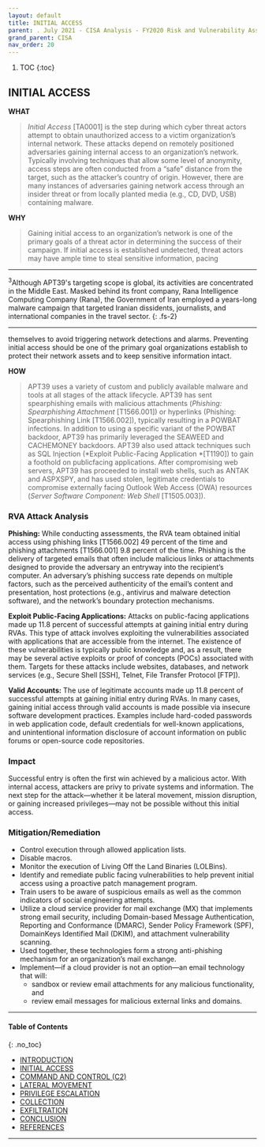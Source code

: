 ```yaml
---
layout: default
title: INITIAL ACCESS
parent: . July 2021 - CISA Analysis - FY2020 Risk and Vulnerability Assessments  
grand_parent: CISA 
nav_order: 20 
---
```

<style>
.dont-break-out {
  /* These are technically the same, but use both */
  overflow-wrap: break-word;
  word-wrap: break-word;

     -ms-word-break: break-all;
  /* This is the dangerous one in WebKit, as it breaks things wherever */
  word-break: break-all;
  /* Instead use this non-standard one: */
  word-break: break-word;
}

.youtube-container {
    position: relative;
    width: 100%;
    height: 0;
    padding-bottom: 56.25%;
}
.youtube-video {
    position: absolute;
    top: 0;
    left: 0;
    width: 100%;
    height: 100%;
}

</style>

<div class="dont-break-out" markdown="1">

1. TOC
{:toc}

## INITIAL ACCESS
**WHAT**
> *Initial Access* [TA0001] is the step during which cyber threat actors attempt to obtain unauthorized access to a victim organization’s internal network. These attacks depend on remotely positioned adversaries gaining internal access to an organization’s network. Typically involving techniques that allow some level of anonymity, access steps are often conducted from a “safe” distance from the target, such as the attacker’s country of origin. However, there are many instances of adversaries gaining network access through an insider threat or from locally planted media (e.g., CD, DVD, USB) containing malware.

**WHY**
> Gaining initial access to an organization’s network is one of the primary goals of a threat actor in determining the success of their campaign. If initial access is established undetected, threat actors may have ample time to steal sensitive information, pacing 

***
<sup>3</sup>Although APT39's targeting scope is global, its activities are concentrated in the Middle East. Masked behind its front company, Rana Intelligence Computing Company (Rana), the Government of Iran employed a years-long malware campaign that targeted Iranian dissidents, journalists, and international companies in the travel sector.
{: .fs-2}
***

themselves to avoid triggering network detections and alarms. Preventing initial access should be one of the primary goal organizations establish to protect their network assets and to keep sensitive information intact.

**HOW**
> APT39 uses a variety of custom and publicly available malware and tools at all stages of the attack lifecycle. APT39 has sent spearphishing emails with malicious attachments (*Phishing: Spearphishing Attachment* [T1566.001]) or hyperlinks (Phishing: Spearphishing Link [T1566.002]), typically resulting in a POWBAT infections. In addition to using a specific variant of the POWBAT backdoor, APT39 has primarily leveraged the SEAWEED and CACHEMONEY backdoors. APT39 also used attack techniques such as SQL Injection (*Exploit Public-Facing Application *[T1190]) to gain a foothold on publicfacing applications. After compromising web servers, APT39 has proceeded to install web shells, such as ANTAK and ASPXSPY, and has used stolen, legitimate credentials to compromise externally facing Outlook Web Access (OWA) resources (*Server Software Component: Web Shell* [T1505.003]).

### RVA Attack Analysis 
**Phishing:** While conducting assessments, the RVA team obtained initial access using phishing links [T1566.002] 49 percent of the time and phishing attachments [T1566.001] 9.8 percent of the time. Phishing is the delivery of targeted emails that often include malicious links or attachments designed to provide the adversary an entryway into the recipient’s computer. An adversary’s phishing success rate depends on multiple factors, such as the perceived authenticity of the email’s content and presentation, host protections (e.g., antivirus and malware detection software), and the network’s boundary protection mechanisms.

**Exploit Public-Facing Applications:** Attacks on public-facing applications made up 11.8 percent of successful attempts at gaining initial entry during RVAs. This type of attack involves exploiting the vulnerabilities associated with applications that are accessible from the internet. The existence of these vulnerabilities is typically public knowledge and, as a result, there may be several active exploits or proof of concepts (POCs) associated with them. Targets for these attacks include websites, databases, and network services (e.g., Secure Shell [SSH], Telnet, File Transfer Protocol [FTP]).

**Valid Accounts:** The use of legitimate accounts made up 11.8 percent of successful attempts at gaining initial entry during RVAs. In many cases, gaining initial access through valid accounts is made possible via insecure software development practices. Examples include hard-coded passwords in web application code, default credentials for well-known applications, and unintentional information disclosure of account information on public forums or open-source code repositories.

### Impact 
Successful entry is often the first win achieved by a malicious actor. With internal access, attackers are privy to private systems and information. The next step for the attack—whether it be lateral movement, mission disruption, or gaining increased privileges—may not be possible without this initial access.

### Mitigation/Remediation 
- Control execution through allowed application lists. 
- Disable macros.
- Monitor the execution of Living Off the Land Binaries (LOLBins).
- Identify and remediate public facing vulnerabilities to help prevent initial access using a proactive patch management program.
- Train users to be aware of suspicious emails as well as the common indicators of social engineering attempts.
- Utilize a cloud service provider for mail exchange (MX) that implements strong email security, including Domain-based Message Authentication, Reporting and Conformance (DMARC), Sender Policy Framework (SPF), DomainKeys Identified Mail (DKIM), and attachment vulnerability scanning.
- Used together, these technologies form a strong anti-phishing mechanism for an organization’s mail exchange.
- Implement—if a cloud provider is not an option—an email technology that will: 
    - sandbox or review email attachments for any malicious functionality, and 
    - review email messages for malicious external links and domains.

***

#### Table of Contents
{: .no_toc}

<ul><li> <a href="/docs/cisa/FY2020-Risk-and-Vulnerability-Assessments-1/">INTRODUCTION</a></li><li> <a href="/docs/cisa/FY2020-Risk-and-Vulnerability-Assessments-2/">INITIAL ACCESS</a></li><li> <a href="/docs/cisa/FY2020-Risk-and-Vulnerability-Assessments-3/">COMMAND AND CONTROL (C2)</a></li><li> <a href="/docs/cisa/FY2020-Risk-and-Vulnerability-Assessments-4/">LATERAL MOVEMENT</a></li><li> <a href="/docs/cisa/FY2020-Risk-and-Vulnerability-Assessments-5/">PRIVILEGE ESCALATION</a></li><li> <a href="/docs/cisa/FY2020-Risk-and-Vulnerability-Assessments-6/">COLLECTION</a></li><li> <a href="/docs/cisa/FY2020-Risk-and-Vulnerability-Assessments-7/">EXFILTRATION</a></li><li> <a href="/docs/cisa/FY2020-Risk-and-Vulnerability-Assessments-8/">CONCLUSION</a></li><li> <a href="/docs/cisa/FY2020-Risk-and-Vulnerability-Assessments-9/">REFERENCES</a></li></ul>

***

</div>
